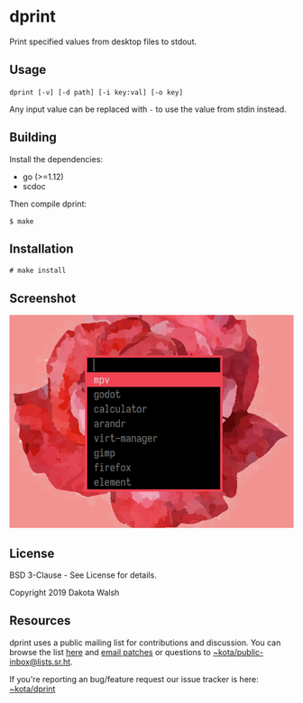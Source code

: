 # dprint

Print specified values from desktop files to stdout.

## Usage

`dprint [-v] [-d path] [-i key:val] [-o key]`

Any input value can be replaced with `-` to use the value from stdin instead.

## Building

Install the dependencies:

- go (>=1.12)
- scdoc

Then compile dprint:

    $ make

## Installation

    # make install

## Screenshot

![1](img.webp)

## License

BSD 3-Clause - See License for details.

Copyright 2019 Dakota Walsh

## Resources

dprint uses a public mailing list for contributions and discussion. You can
browse the list [here](https://lists.sr.ht/~kota/public-inbox) and 
[email patches](https://git-send-email.io) or questions to 
[~kota/public-inbox@lists.sr.ht](https://lists.sr.ht/~kota/public-inbox).

If you're reporting an bug/feature request our issue tracker is here:
[~kota/dprint](https://todo.sr.ht/~kota/dprint)
